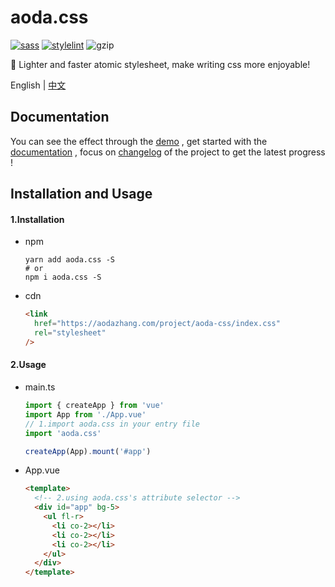 # aoda.css

[![sass](https://img.shields.io/badge/dart--sass-v1.51.0-orange?style=flat-square&logo=github)](https://github.com/sass/dart-sass) [![stylelint](https://img.shields.io/badge/stylelint-v14.8.2-orange?style=flat-square&logo=github)](https://github.com/stylelint/stylelint) ![gzip](https://img.shields.io/badge/gzip-14.2kb-blue?style=flat-square)

🎨 Lighter and faster atomic stylesheet, make writing css more enjoyable!

English | [中文](./README_zh.md)

## Documentation

You can see the effect through the [demo](https://aodazhang.com/project/aoda-css/#/) , get started with the [documentation]() , focus on [changelog](./CHANGELOG.md) of the project to get the latest progress !

## Installation and Usage

#### 1.Installation

- npm

  ```shell
  yarn add aoda.css -S
  # or
  npm i aoda.css -S
  ```

- cdn

  ```html
  <link
    href="https://aodazhang.com/project/aoda-css/index.css"
    rel="stylesheet"
  />
  ```

#### 2.Usage

- main.ts

  ```typescript
  import { createApp } from 'vue'
  import App from './App.vue'
  // 1.import aoda.css in your entry file
  import 'aoda.css'

  createApp(App).mount('#app')
  ```

- App.vue

  ```html
  <template>
    <!-- 2.using aoda.css's attribute selector -->
    <div id="app" bg-5>
      <ul fl-r>
        <li co-2></li>
        <li co-2></li>
        <li co-2></li>
      </ul>
    </div>
  </template>
  ```
